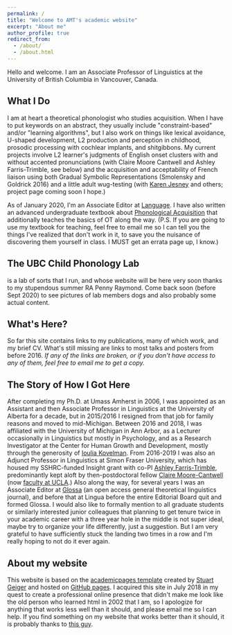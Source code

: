 ```yaml
---
permalink: /
title: "Welcome to AMT's academic website"
excerpt: "About me"
author_profile: true
redirect_from: 
  - /about/
  - /about.html
---
```

<div class="amtText" markdown="1">
Hello and welcome. I am an Associate Professor of Linguistics at the University of British Columbia in Vancouver, Canada.

What I Do
---
I am at heart a theoretical phonologist who studies acquisition. When I have to put keywords on an abstract, they usually include "constraint-based" and/or "learning algorithms", but I also work on things like lexical avoidance, U-shaped development, L2 production and perception in childhood, prosodic processing with cochlear implants, and shitgibbons. My current projects involve L2 learner's judgments of English onset clusters with and without accented pronunciations (with Claire Moore Cantwell and Ashley Farris-Trimble, see below) and the acquisition and acceptability of French liaison using both Gradual Symbolic Representations (Smolensky and Goldrick 2016) and a little adult wug-testing (with <a href="">Karen Jesney</a> and others; project page coming soon I hope.) 

As of January 2020, I'm an Associate Editor at <a href="https://languagelsa.org/index.php/language"> Language</a>. I have also written an advanced undergraduate textbook about <A href="https://www.macmillanihe.com/page/detail/Phonological-Acquisition/?K=9780230293762">Phonological Acquisition</a> that additionally teaches the basics of OT along the way. (P.S. If you are going to use my textbook for teaching, feel free to email me so I can tell you the things I've realized that don't work in it, to save you the nuisance of discovering them yourself in class. I MUST get an errata page up, I know.)

The UBC Child Phonology Lab
---
is a lab of sorts that I run, and whose website will be here very soon thanks to my stupendous summer RA Penny Raymond. Come back soon (before Sept 2020) to see pictures of lab members dogs and also probably some actual content.

What's Here?
-----
So far this site contains links to my publications, many of which work, and my brief CV.
What's still missing are links to most talks and posters from before 2016. *If any of the links are broken, or if you don't have access to any of them, feel free to email me to get a copy.*

The Story of How I Got Here
-----
After completing my Ph.D. at Umass Amherst in 2006, I was appointed as an Assistant and then Associate Professor in Linguistics at the University of Alberta for a decade, but in 2015/2016 I resigned from that job for family reasons and moved to mid-Michigan. Between 2016 and 2018, I was affiliated with the University of Michigan in Ann Arbor, as a Lecturer occasionally in Linguistics but mostly in Psychology, and as a Research Investigator at the Center for Human Growth and Development, mostly through the generosity of <a href="https://lsa.umich.edu/psych/people/faculty/kovelman.html">Ioulia Kovelman</a>. From 2016-2019 I was also an Adjunct Professor in Linguistics at Simon Fraser University, which has housed my SSHRC-funded Insight grant with co-PI <a href="https://www.sfu.ca/linguistics/people/faculty/farris-trimble.html">Ashley Farris-Trimble</a>, predominantly kept aloft by then-postdoctoral fellow <a href="http://www.clairemoorecantwell.org/">Claire Moore-Cantwell</a> (now <a href="https://linguistics.ucla.edu/person/claire-moore-cantwell/">faculty at UCLA</a>.) Also along the way, for several years I was an Associate Editor at <a href="https://www.glossa-journal.org/">Glossa</a> (an open access general theoretical linguistics journal), and before that at Lingua before the entire Editorial Board quit and formed Glossa. I would also like to formally mention to all graduate students or similarly interested junior colleagues that planning to get tenure twice in your academic career with a three year hole in the middle is not super ideal, maybe try to organize your life differently, just a suggestion. But I am very grateful to have sufficiently stuck the landing two times in a row and I'm really hoping to not do it ever again.



**About my website**
------
This website is based on the [academicpages template](https://github.com/academicpages/academicpages.github.io) created by [Stuart Geiger](http://stuartgeiger.com) and hosted on [GitHub pages](https://pages.github.com). I acquired this site in July 2018 in my quest to create a professional online presence that didn't make me look like the old person who learned html in 2002 that I am, so I apologize for anything that works less well than it should, and please email me so I can help. If you find something on my website that works better than it should, it is probably thanks to <a href="https://rogertessier.org/">this guy</a>.
</div>
